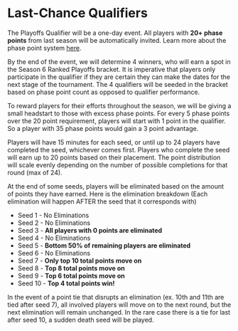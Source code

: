 # Last-Chance Qualifiers
The Playoffs Qualifier will be a one-day event. 
All players with **__20+ phase points__** from last season will be automatically invited. Learn more about the phase point system [here](./phase_point).

By the end of the event, we will determine 4 winners, who will earn a spot in the Season 6 Ranked Playoffs bracket. It is imperative that players only participate in the qualifier if they are certain they can make the dates for the next stage of the tournament. The 4 qualifiers will be seeded in the bracket based on phase point count as opposed to qualifier performance.

To reward players for their efforts throughout the season, we will be giving a small headstart to those with excess phase points. For every 5 phase points over the 20 point requirement, players will start with 1 point in the qualifier. So a player with 35 phase points would gain a 3 point advantage.

Players will have 15 minutes for each seed, or until up to 24 players have completed the seed, whichever comes first. Players who complete the seed will earn up to 20 points based on their placement. The point distribution will scale evenly depending on the number of possible completions for that round (max of 24).

At the end of some seeds, players will be eliminated based on the amount of points they have earned. Here is the elimination breakdown (Each elimination will happen AFTER the seed that it corresponds with)

- Seed 1 - No Eliminations
- Seed 2 - No Eliminations
- Seed 3 - __**All players with 0 points are eliminated**__
- Seed 4 - No Eliminations
- Seed 5 - __**Bottom 50% of remaining players are eliminated**__
- Seed 6 - No Eliminations
- Seed 7 - __**Only top 10 total points move on**__
- Seed 8 - __**Top 8 total points move on**__
- Seed 9 - __**Top 6 total points move on**__
- Seed 10 - __**Top 4 total points win!**__

In the event of a point tie that disrupts an elimination (ex. 10th and 11th are tied after seed 7), all involved players will move on to the next round, but the next elimination will remain unchanged. In the rare case there is a tie for last after seed 10, a sudden death seed will be played.
